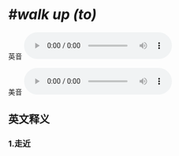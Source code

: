 # ***\#walk up (to)*** 
英音
<audio src="./media/walk up to1_AAC.aac" controls="controls"></audio>

美音
<audio src="./media/walk up to2_AAC.aac" controls="controls"></audio>



  

英文释义
---
### 1.**走近**  


